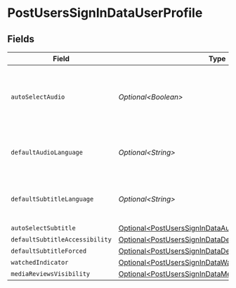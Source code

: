 # PostUsersSignInDataUserProfile


## Fields

| Field                                                                                                                                    | Type                                                                                                                                     | Required                                                                                                                                 | Description                                                                                                                              | Example                                                                                                                                  |
| ---------------------------------------------------------------------------------------------------------------------------------------- | ---------------------------------------------------------------------------------------------------------------------------------------- | ---------------------------------------------------------------------------------------------------------------------------------------- | ---------------------------------------------------------------------------------------------------------------------------------------- | ---------------------------------------------------------------------------------------------------------------------------------------- |
| `autoSelectAudio`                                                                                                                        | *Optional\<Boolean>*                                                                                                                     | :heavy_minus_sign:                                                                                                                       | If the account has automatically select audio and subtitle tracks enabled                                                                | true                                                                                                                                     |
| `defaultAudioLanguage`                                                                                                                   | *Optional\<String>*                                                                                                                      | :heavy_check_mark:                                                                                                                       | The preferred audio language for the account                                                                                             | ja                                                                                                                                       |
| `defaultSubtitleLanguage`                                                                                                                | *Optional\<String>*                                                                                                                      | :heavy_check_mark:                                                                                                                       | The preferred subtitle language for the account                                                                                          | en                                                                                                                                       |
| `autoSelectSubtitle`                                                                                                                     | [Optional\<PostUsersSignInDataAutoSelectSubtitle>](../../models/operations/PostUsersSignInDataAutoSelectSubtitle.md)                     | :heavy_minus_sign:                                                                                                                       | N/A                                                                                                                                      | 1                                                                                                                                        |
| `defaultSubtitleAccessibility`                                                                                                           | [Optional\<PostUsersSignInDataDefaultSubtitleAccessibility>](../../models/operations/PostUsersSignInDataDefaultSubtitleAccessibility.md) | :heavy_minus_sign:                                                                                                                       | N/A                                                                                                                                      | 1                                                                                                                                        |
| `defaultSubtitleForced`                                                                                                                  | [Optional\<PostUsersSignInDataDefaultSubtitleForced>](../../models/operations/PostUsersSignInDataDefaultSubtitleForced.md)               | :heavy_minus_sign:                                                                                                                       | N/A                                                                                                                                      | 1                                                                                                                                        |
| `watchedIndicator`                                                                                                                       | [Optional\<PostUsersSignInDataWatchedIndicator>](../../models/operations/PostUsersSignInDataWatchedIndicator.md)                         | :heavy_minus_sign:                                                                                                                       | N/A                                                                                                                                      | 1                                                                                                                                        |
| `mediaReviewsVisibility`                                                                                                                 | [Optional\<PostUsersSignInDataMediaReviewsVisibility>](../../models/operations/PostUsersSignInDataMediaReviewsVisibility.md)             | :heavy_minus_sign:                                                                                                                       | N/A                                                                                                                                      | 1                                                                                                                                        |